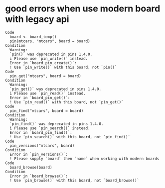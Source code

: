 # good errors when use modern board with legacy api

    Code
      board <- board_temp()
      pin(mtcars, "mtcars", board = board)
    Condition
      Warning:
      `pin()` was deprecated in pins 1.4.0.
      i Please use `pin_write()` instead.
      Error in `board_pin_create()`:
      ! Use `pin_write()` with this board, not `pin()`
    Code
      pin_get("mtcars", board = board)
    Condition
      Warning:
      `pin_get()` was deprecated in pins 1.4.0.
      i Please use `pin_read()` instead.
      Error in `board_pin_get()`:
      ! Use `pin_read()` with this board, not `pin_get()`
    Code
      pin_find("mtcars", board = board)
    Condition
      Warning:
      `pin_find()` was deprecated in pins 1.4.0.
      i Please use `pin_search()` instead.
      Error in `board_pin_find()`:
      ! Use `pin_search()` with this board, not `pin_find()`
    Code
      pin_versions("mtcars", board)
    Condition
      Error in `pin_versions()`:
      ! Please supply `board` then `name` when working with modern boards
    Code
      board_browse(board)
    Condition
      Error in `board_browse()`:
      ! Use `pin_browse()` with this board, not `board_browse()`

